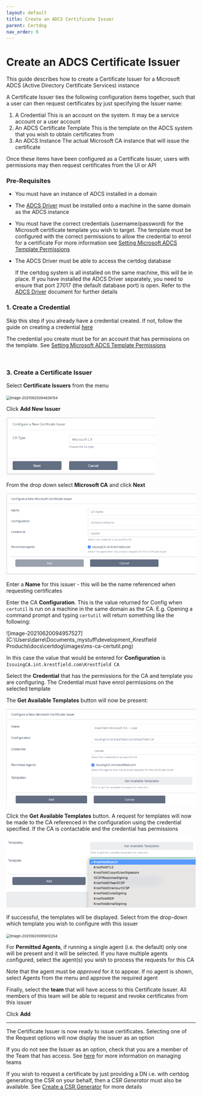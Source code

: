 ```yaml
---
layout: default
title: Create an ADCS Certificate Issuer
parent: Certdog
nav_order: 6
---
```

# Create an ADCS Certificate Issuer

  

This guide describes how to create a Certificate Issuer for a Microsoft ADCS (Active Directory Certificate Services) instance  

A Certificate Issuer ties the following configuration items together, such that a user can then request certificates by just specifying the Issuer name:  

1. A Credential
   This is an account on the system. It may be a service account or a user account
3. An ADCS Certificate Template
   This is the template on the ADCS system that you wish to obtain certificates from
4. An ADCS Instance
   The actual Microsoft CA instance that will issue the certificate

  

Once these items have been configured as a Certificate Issuer, users with permissions may then request certificates from the UI or API  



### Pre-Requisites

* You must have an instance of ADCS installed in a domain
* The [ADCS Driver](adcsdriver.html) must be installed onto a machine in the same domain as the ADCS instance
* You must have the correct credentials (username/password) for the Microsoft certificate template you wish to target. The template must be configured with the correct permissions to allow the credential to enrol for a certificate
   For more information see [Setting Microsoft ADCS Template Permissions](setting_adcs_template_permissions.html)
* The ADCS Driver must be able to access the certdog database  

   If the certdog system is all installed on the same machine, this will be in place. If you have installed the ADCS Driver separately, you need to ensure that port 27017 (the default database port) is open. Refer to the [ADCS Driver](adcsdriver.html)  document for further details



### 1. Create a Credential

   Skip this step if you already have a credential created.  If not, follow the guide on creating a credential [here](credentials.html)  

   The credential you create must be for an account that has permissions on the template. See [Setting Microsoft ADCS Template Permissions](setting_adcs_template_permissions.html)  

​     

### 3. Create a Certificate Issuer

   Select **Certificate Issuers** from the menu  

<img src="C:\Users\darre\Documents\_mystuff\development\_Krestfield Products\docs\certdog\images\new_ms_issuer.png" alt="image-20210620094636154" style="zoom: 67%;" />

   Click **Add New Issuer**  

<img src=".\images\new_ms_ca_issuer.png" alt="image-20210116161811294" style="zoom:67%;" />

   From the drop down select **Microsoft CA** and click **Next**  

<img src=".\images\ms_issuer_1.png" alt="image-20210125143720260" style="zoom:67%;" />

Enter a **Name** for this issuer - this will be the name referenced when requesting certificates  

Enter the CA **Configuration**. This is the value returned for Config when ``certutil`` is run on a machine in the same domain as the CA. E.g. Opening a command prompt and typing ``certutil`` will return something like the following:  

![image-20210620094957527](C:\Users\darre\Documents\_mystuff\development\_Krestfield Products\docs\certdog\images\ms-ca-certutil.png)


In this case the value that would be entered for **Configuration** is ``IssuingCA.int.krestfield.com\Krestfield CA``  

Select the **Credential** that has the permissions for the CA and template you are configuring. The Credential must have enrol permissions on the selected template  

The **Get Available Templates** button will now be present:  

<img src=".\images\ms_issuer_2.png" alt="image-20210125144250008" style="zoom:67%;" />

Click the **Get Available Templates** button. A request for templates will now be made to the CA referenced in the configuration using the credential specified. If the CA is contactable and the credential has permissions  

<img src=".\images\ms_issuer_3.png" alt="image-20210125144417207" style="zoom:67%;" />

If successful, the templates will be displayed. Select from the drop-down which template you wish to configure with this issuer  

<img src="C:\Users\darre\Documents\_mystuff\development\_Krestfield Products\docs\certdog\images\msca-setup.png" alt="image-20210620095612254" style="zoom:67%;" />

For **Permitted Agents**, if running a single agent (i.e. the default) only one will be present and it will be selected. If you have multiple agents configured, select the agent(s) you wish to process the requests for this CA  

Note that the agent must be *approved* for it to appear. If no agent is shown, select Agents from the menu and approve the required agent  

Finally, select the **team** that will have access to this Certificate Issuer. All members of this team will be able to request and revoke certificates from this issuer

Click **Add**  

---

The Certificate Issuer is now ready to issue certificates. Selecting one of the Request options will now display the issuer as an option  

If you do not see the Issuer as an option, check that you are a member of the Team that has access. See [here](teams.html) for more information on managing teams

If you wish to request a certificate by just providing a DN i.e. with certdog generating the CSR on your behalf, then a *CSR Generator* must also be available. See [Create a CSR Generator](create_csr_generator.html) for more details


